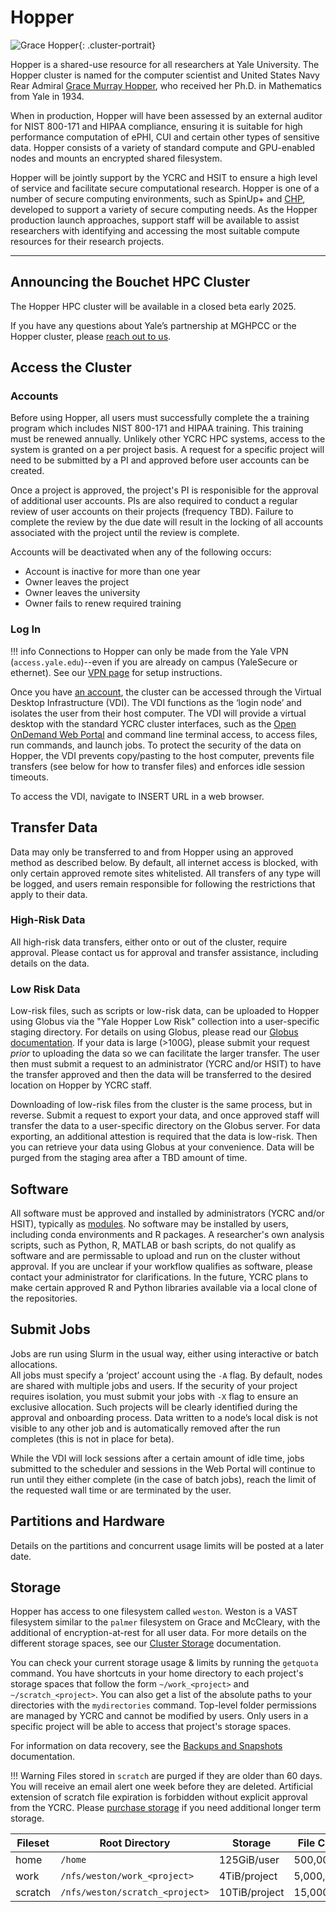 # Hopper

![Grace Hopper](/img/Grace-Hopper.jpg){: .cluster-portrait}

Hopper is a shared-use resource for all researchers at Yale University.
The Hopper cluster is named for the computer scientist and United States Navy Rear Admiral [Grace Murray Hopper](https://en.wikipedia.org/wiki/Grace_Hopper), who received her Ph.D. in Mathematics from Yale in 1934. 

When in production, Hopper will have been assessed by an external auditor for NIST 800-171 and HIPAA compliance, ensuring it is suitable for high performance computation of ePHI, CUI and certain other types of sensitive data.
Hopper consists of a variety of standard compute and GPU-enabled nodes and mounts an encrypted shared filesystem.

Hopper will be jointly support by the YCRC and HSIT to ensure a high level of service and facilitate secure computational research.
Hopper is one of a number of secure computing environments, such as SpinUp+ and [CHP](https://medicine.yale.edu/ybic/computational-resources/ynhhs/#computational-health-platform), developed to support a variety of secure computing needs.
As the Hopper production launch approaches, support staff will be available to assist researchers with identifying and accessing the most suitable compute resources for their research projects.

- - -

## Announcing the Bouchet HPC Cluster

The Hopper HPC cluster will be available in a closed beta early 2025. 

If you have any questions about Yale’s partnership at MGHPCC or the Hopper cluster, please [reach out to us](/).

## Access the Cluster

### Accounts

Before using Hopper, all users must successfully complete the a training program which includes NIST 800-171 and HIPAA training.
This training must be renewed annually.
Unlikely other YCRC HPC systems, access to the system is granted on a per project basis.
A request for a specific project will need to be submitted by a PI and approved before user accounts can be created.

Once a project is approved, the project's PI is responisible for the approval of additional user accounts.
PIs are also required to conduct a regular review of user accounts on their projects (frequency TBD).
Failure to complete the review by the due date will result in the locking of all accounts associated with the project until the review is complete. 

Accounts will be deactivated when any of the following occurs: 
- Account is inactive for more than one year 
- Owner leaves the project 
- Owner leaves the university
- Owner fails to renew required training

### Log In

!!! info
    Connections to Hopper can only be made from the Yale VPN (`access.yale.edu`)--even if you are already on campus (YaleSecure or ethernet). See our [VPN page](/clusters-at-yale/access/vpn) for setup instructions.

Once you have [an account](https://research.computing.yale.edu/support/hpc/account-request), the cluster can be accessed through the Virtual Desktop Infrastructure (VDI).
The VDI functions as the ‘login node’ and isolates the user from their host computer.
The VDI will provide a virtual desktop with the standard YCRC cluster interfaces, such as the [Open OnDemand Web Portal](/clusters-at-yale/access/ood) and command line terminal access, to access files, run commands, and launch jobs.
To protect the security of the data on Hopper, the VDI prevents copy/pasting to the host computer, prevents file transfers (see below for how to transfer files) and enforces idle session timeouts.

To access the VDI, navigate to INSERT URL in a web browser.

## Transfer Data

Data may only be transferred to and from Hopper using an approved method as described below.
By default, all internet access is blocked, with only certain approved remote sites whitelisted.
All transfers of any type will be logged, and users remain responsible for following the restrictions that apply to their data. 

### High-Risk Data

All high-risk data transfers, either onto or out of the cluster, require approval.
Please contact us for approval and transfer assistance, including details on the data.

### Low Risk Data

Low-risk files, such as scripts or low-risk data, can be uploaded to Hopper using Globus via the "Yale Hopper Low Risk" collection into a user-specific staging directory.
For details on using Globus, please read our [Globus documentation](/data/globus).
If your data is large (>100G), please submit your request _prior_ to uploading the data so we can facilitate the larger transfer.
The user then must submit a request to an administrator (YCRC and/or HSIT) to have the transfer approved and then the data will be transferred to the desired location on Hopper by YCRC staff.

Downloading of low-risk files from the cluster is the same process, but in reverse.
Submit a request to export your data, and once approved staff will transfer the data to a user-specific directory on the Globus server.
For data exporting, an additional attestion is required that the data is low-risk.
Then you can retrieve your data using Globus at your convenience.
Data will be purged from the staging area after a TBD amount of time.

## Software

All software must be approved and installed by administrators (YCRC and/or HSIT), typically as [modules](/applications/modules).
No software may be installed by users, including conda environments and R packages.
A researcher's own analysis scripts, such as Python, R, MATLAB or bash scripts, do not qualify as software and are permissable to upload and run on the cluster without approval.
If you are unclear if your workflow qualifies as software, please contact your administrator for clarifications.
In the future, YCRC plans to make certain approved R and Python libraries available via a local clone of the repositories. 

## Submit Jobs

Jobs are run using Slurm in the usual way, either using interactive or batch allocations.  
All jobs must specify a ‘project’ account using the `-A` flag.
By default, nodes are shared with multiple jobs and users.
If the security of your project requires isolation, you must submit your jobs with `-X` flag to ensure an exclusive allocation.
Such projects will be clearly identified during the approval and onboarding process.
Data written to a node’s local disk is not visible to any other job and is automatically removed after the run completes (this is not in place for beta).

While the VDI will lock sessions after a certain amount of idle time, jobs submitted to the scheduler and sessions in the Web Portal will continue to run until they either complete (in the case of batch jobs), reach the limit of the requested wall time or are terminated by the user.

## Partitions and Hardware

Details on the partitions and concurrent usage limits will be posted at a later date.

## Storage

Hopper has access to one filesystem called `weston`. 
Weston is a VAST filesystem similar to the `palmer` filesystem on Grace and McCleary, with the additional of encryption-at-rest for all user data.
For more details on the different storage spaces, see our [Cluster Storage](/data/hpc-storage) documentation.

You can check your current storage usage & limits by running the `getquota` command. 
You have shortcuts in your home directory to each project's storage spaces that follow the form `~/work_<project>` and `~/scratch_<project>`.
You can also get a list of the absolute paths to your directories with the `mydirectories` command. 
Top-level folder permissions are managed by YCRC and cannot be modified by users.
Only users in a specific project will be able to access that project's storage spaces. 

For information on data recovery, see the [Backups and Snapshots](/data/backups) documentation.

!!! Warning
    Files stored in `scratch` are purged if they are older than 60 days. You will receive an email alert one week before they are deleted. Artificial extension of scratch file expiration is forbidden without explicit approval from the YCRC. Please [purchase storage](/data/#purchase-additional-storage) if you need additional longer term storage.

|Fileset       | Root Directory                     | Storage          | File Count | Backups | Snapshots | Notes |
|--------------|------------------------------------|------------------|------------|---------|-----------|-------|
| home         | `/home`                            | 125GiB/user      | 500,000    | Not Yet | >=2 days  |       |
| work         | `/nfs/weston/work_<project>`       | 4TiB/project     | 5,000,000  | Not Yet | >=2 days  |       |
| scratch      | `/nfs/weston/scratch_<project>`    | 10TiB/project    | 15,000,000 | No      | No        |       |
